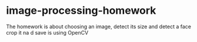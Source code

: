 # image-processing-homework
The homework is about choosing an image, detect its size and detect a face crop it na d save is using OpenCV
